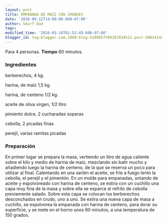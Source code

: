 ```yaml
---
layout: post
title: EMPANADA DE MAÍZ CON CROQUES
date: '2010-09-12T14:00:00.000-07:00'
author: Smurf Dad
tags: 
modified_time: '2016-03-16T01:52:49.608-07:00'
blogger_id: tag:blogger.com,1999:blog-5299957599287034512.post-5801414807646690124
---
```


Para 4 personas.
<b>Tiempo</b> 60 minutos.

<h3>Ingredientes</h3>

berberechos, 4 kg.

harina, de maíz 1,5 kg.

harina, de centeno 1/2 kg.

aceite de oliva virgen, 1/2 litro

pimiento dulce, 2 cucharadas soperas

cebolla, 2 picadas finas

perejil, varias ramitas picadas

<h3>Preparación</h3>

En primer lugar se prepara la masa, vertiendo un litro de agua caliente sobre el kilo y medio de harina de maíz, mezclando sin batir mucho y añadiendo luego la harina de centeno, de la que se reserva un poco para utilizar al final. Calentando en una sartén el aceite, se fríe a fuego lento la cebolla, el perejil y el pimentón. En un molde para empanadas, untando de aceite y espolvoreado con harina de centeno, se estira con un cuchillo una capa muy fina de la masa y sobre ella se esparce el refrito de cebolla previamente salado. Sobre esta capa se colocan los berberechos desconchados en crudo, uno a uno. Se estira una nueva capa de masa a cuchillo, se espolvorea la empanada con harina de centeno, para dorar su superficie, y se mete en el horno unos 60 minutos, a una temperatura de 150 grados.

